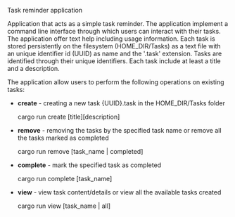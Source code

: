 Task reminder application


Application that acts as a simple task reminder. The application implement a command line interface through which users can interact with their tasks. The application offer text help including usage information. Each task is stored persistently on the filesystem (HOME_DIR/Tasks) as a text file with an unique identifier id (UUID) as name and the '.task' extension. Tasks are identified through their unique identifiers. Each task include at least a title and a description.

The application allow users to perform the following operations on existing tasks:
   - **create** - creating a new task {UUID}.task in the HOME_DIR/Tasks folder
     
       cargo run create [title][description]
   - **remove** - removing the tasks by the specified task name or remove all the tasks marked as completed
     
       cargo run remove [task_name | completed]
   - **complete** - mark the specified task as completed
     
       cargo run complete [task_name]
   - **view** - view task content/details or view all the available tasks created
     
       cargo run view [task_name | all]
